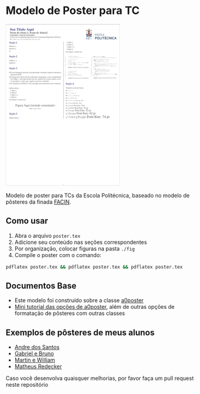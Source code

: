 # Modelo de Poster para TC

![Preview](fig/poster-preview.png "Preview do Poster")

Modelo de poster para TCs da Escola Politécnica, baseado no modelo de pôsteres da finada [FACIN](https://github.com/meneguzzi/facin-tc-poster-template).


## Como usar

1. Abra o arquivo ```poster.tex```
2. Adicione seu conteúdo nas seções correspondentes
3. Por organização, colocar figuras na pasta ```./fig```
4. Compile o poster com o comando:
```bash
pdflatex poster.tex && pdflatex poster.tex && pdflatex poster.tex
```

## Documentos Base

- Este modelo foi construído sobre a classe [a0poster](http://tug.ctan.org/tex-archive/macros/latex/contrib/a0poster/)
- [Mini tutorial das opções de a0poster](http://www.eng.auburn.edu/~reevesj/Classes/ELEC6970-latex/posters/BEAMERPOSTER.pdf), além de outras opções de formatação de pôsteres com outras classes

## Exemplos de pôsteres de meus alunos

- [Andre dos Santos](https://github.com/meneguzzi/meneguzzi-final-projects/blob/master/posters/AndreLeonhardt_poster.pdf)
- [Gabriel e Bruno](https://github.com/meneguzzi/meneguzzi-final-projects/blob/master/posters/GabrielBruno_poster.pdf)
- [Martin e William](https://github.com/meneguzzi/meneguzzi-final-projects/blob/master/posters/MartinWilliam_poster.pdf)
- [Matheus Redecker](https://github.com/meneguzzi/meneguzzi-final-projects/blob/master/posters/MatheusRedecker_poster.pdf)

Caso você desenvolva quaisquer melhorias, por favor faça um pull request neste repositório
